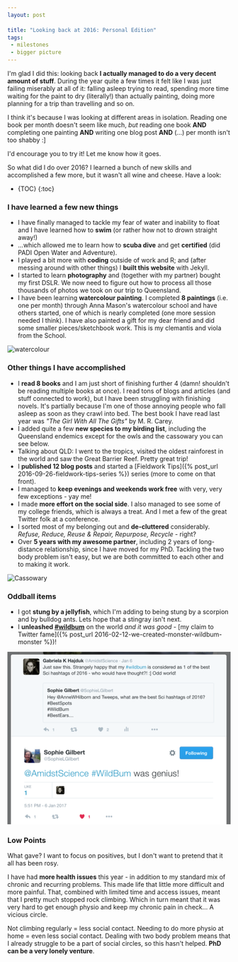 ```yaml
---
layout: post

title: "Looking back at 2016: Personal Edition"
tags: 
 - milestones
 - bigger picture
---
```


I'm glad I did this: looking back **I actually managed to do a very decent amount of stuff**. During the year quite a few times it felt like I was just failing miserably at all of it: falling asleep trying to read, spending more time waiting for the paint to dry (literally!) than actually painting, doing more planning for a trip than travelling and so on.

I think it's because I was looking at different areas in isolation. Reading one book per month doesn't seem like much, *but* reading one book **AND** completing one painting **AND** writing one blog post **AND** (...) per month isn't too shabby :] 

I'd encourage you to try it! Let me know how it goes.

So what did I do over 2016? I learned a bunch of new skills and accomplished a few more, but it wasn't all wine and cheese. Have a look:

* {TOC}
{:toc}

### I have learned a few new things

- I have finally managed to tackle my fear of water and inability to float and I have learned how to **swim** (or rather how not to drown straight away!)
- ...which allowed me to learn how to **scuba dive** and get **certified** (did PADI Open Water and Adventure).
- I played a bit more with **coding** outside of work and R; and (after messing around with other things) I **built this website** with Jekyll.
- I started to learn **photography** and (together with my partner) bought my first DSLR. We now need to figure out how to process all those thousands of photos we took on our trip to Queensland.
- I have been learning **watercolour painting**. I completed **8 paintings** (i.e. one per month) through Anna Mason's watercolour school and have others started, one of which is nearly completed (one more session needed I think). I have also painted a gift for my dear friend and did some smaller pieces/sketchbook work. This is my clemantis and viola from the School.

![watercolour](/img/clemantis-viola.jpg)

### Other things I have accomplished

- I **read 8 books** and I am just short of finishing further 4 (damn! shouldn't be reading multiple books at once). I read tons of blogs and articles (and stuff connected to work), but I have been struggling with finishing novels. It's partially because I'm one of those annoying people who fall asleep as soon as they crawl into bed. The best book I have read last year was *"The Girl With All The Gifts"* by M. R. Carey. 
- I added quite a few **new species to my birding list**, including the Queensland endemics except for the owls and the cassowary you can see below.
- Talking about QLD: I went to the tropics, visited the oldest rainforest in the world and saw the Great Barrier Reef. Pretty great trip!
- I **published 12 blog posts** and started a [Fieldwork Tips]({% post_url 2016-09-26-fieldwork-tips-series %}) series (more to come on that front).
- I managed to **keep evenings and weekends work free** with very, very few exceptions - yay me!
- I made **more effort on the social side**. I also managed to see some of my college friends, which is always a treat. And I met a few of the great Twitter folk at a conference. 
- I sorted most of my belonging out and **de-cluttered** considerably. *Refuse, Reduce, Reuse & Repair, Repurpose, Recycle* - right?
- Over **5 years with my awesome partner**, including 2 years of long-distance relationship, since I have moved for my PhD. Tackling the two body problem isn't easy, but we are both committed to each other and to making it work.

![Cassowary](/img/cassowary.jpg)

### Oddball items
 
- I got **stung by a jellyfish**, which I'm adding to being stung by a scorpion and by bulldog ants. Lets hope that a stingray isn't next.
- I **unleashed [#wildbum](https://twitter.com/search?src=typd&q=%23wildbum)** on the world *and it was good* - [my claim to Twitter fame]({% post_url 2016-02-12-we-created-monster-wildbum-monster %})!


![wildbum](/img/wildbum.png)

### Low Points

What gave? I want to focus on positives, but I don't want to pretend that it all has been rosy. 

I have had **more health issues** this year - in addition to my standard mix of chronic and recurring problems. This made life that little more difficult and more painful. That, combined with limited time and access issues, meant that I pretty much stopped rock climbing. Which in turn meant that it was very hard to get enough physio and keep my chronic pain in check... A vicious circle.

Not climbing regularly = less social contact. Needing to do more physio at home = even less social contact. Dealing with two body problem means that I already struggle to be a part of social circles, so this hasn't helped. **PhD can be a very lonely venture**.